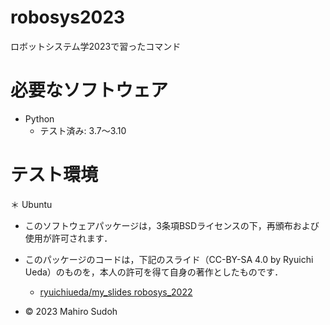 # robosys2023
ロボットシステム学2023で習ったコマンド

# 必要なソフトウェア
* Python
  * テスト済み: 3.7～3.10

# テスト環境
＊ Ubuntu  














* このソフトウェアパッケージは，3条項BSDライセンスの下，再頒布および使用が許可されます．
* このパッケージのコードは，下記のスライド（CC-BY-SA 4.0 by Ryuichi Ueda）のものを，本人の許可を得て自身の著作としたものです．
	* [ryuichiueda/my_slides robosys_2022](https://github.com/ryuichiueda/my_slides/tree/master/robosys_2022)

* © 2023 Mahiro Sudoh

